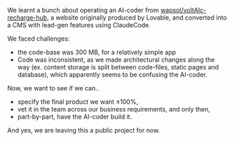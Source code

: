 We learnt a bunch about operating an AI-coder from [wapsol/voltAIc-recharge-hub](https://github.com/wapsol/voltAIc-recharge-hub), a website originally produced by Lovable, and converted into a CMS with lead-gen features using ClaudeCode.

We faced challenges:

- the code-base was 300 MB, for a relatively simple app
- Code was inconsistent, as we made architectural changes along the way (ex. content storage is split between code-files, static pages and database), which apparently seems to be confusing the AI-coder.

Now, we want to see if we can..

- specify the final product we want ±100%,
- vet it in the team across our business requirements, and only then,
- part-by-part, have the AI-coder build it.

And yes, we are leaving this a public project for now.
